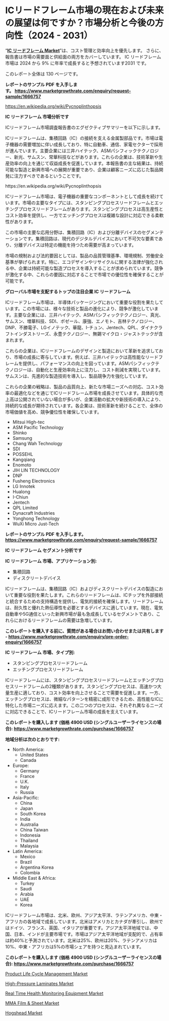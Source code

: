 <p><h1>ICリードフレーム市場の現在および未来の展望は何ですか？市場分析と今後の方向性（2024 - 2031）</h1></p><p>&ldquo;<strong><a href="https://www.marketgrowthrate.com/ic-lead-frames-r1666757">IC リードフレーム Market</a></strong>&rdquo;は、コスト管理と効率向上を優先します。 さらに、報告書は市場の需要面と供給面の両方をカバーしています。 IC リードフレーム 市場は 2024 から 9% に年率で成長すると予想されています2031 です。</p>
<p>このレポート全体は 130 ページです。</p>
<p><strong>レポートのサンプル PDF を入手します。&nbsp;<a href="https://www.marketgrowthrate.com/enquiry/request-sample/1666757">https://www.marketgrowthrate.com/enquiry/request-sample/1666757</a></strong></p>
<p><a href="https://en.wikipedia.org/wiki/Pycnoplinthopsis">https://en.wikipedia.org/wiki/Pycnoplinthopsis</a></p>
<p><strong>IC リードフレーム 市場分析です</strong></p>
<p><p>ICリードフレーム市場調査報告書のエグゼクティブサマリーを以下に示します。</p><p>ICリードフレームは、集積回路（IC）の接続を支える金属製部品です。市場は電子機器の需要増加に伴い成長しており、特に自動車、通信、家電セクターで採用が進んでいます。主要企業には三井ハイテック、ASMパシフィックテクノロジー、新光、サムスン、常華科技などがあります。これらの企業は、技術革新や生産効率の向上を通じて収益成長を促進しています。本報告書の主な結果は、持続可能な製造と新興市場への展開が重要であり、企業は顧客ニーズに応じた製品開発に注力すべきであるということです。</p></p>
<p>https://en.wikipedia.org/wiki/Pycnoplinthopsis</p>
<p><p>ICリードフレーム市場は、電子機器の重要なコンポーネントとして成長を続けています。市場の主要なタイプには、スタンピングプロセスリードフレームとエッチングプロセスリードフレームがあります。スタンピングプロセスは高生産性とコスト効率を提供し、一方でエッチングプロセスは複雑な設計に対応できる柔軟性があります。</p><p>この市場の主要な応用分野は、集積回路（IC）および分離デバイスのセグメンテーションです。集積回路は、現代のデジタルデバイスにおいて不可欠な要素であり、分離デバイスは特定の機能を持つため需要が高まっています。</p><p>市場の規制および法的要因としては、製品の品質管理基準、環境規制、労働安全基準が挙げられます。特に、エコデザインやリサイクルに関する法律が強化される中、企業は持続可能な製造プロセスを導入することが求められています。競争が激化する中、これらの要因に対応することで市場での優位性を確保することが可能です。</p></p>
<p><strong>グローバル市場を支配するトップの注目企業 IC リードフレーム</strong></p>
<p><p>ICリードフレーム市場は、半導体パッケージングにおいて重要な役割を果たしています。この市場には、様々な技術と製品の進化により、競争が激化しています。主要な企業には、三井ハイテック、ASMパシフィックテクノロジー、真光、サムスン、増華科技、SDI、ポゼール、康強、エノモト、吉林テクノロジー、DNP、不勝電子、LGイノテック、華龍、I-チュン、Jentech、QPL、ダイナクラフトインダストリーズ、永豊テクノロジー、無錫マイクロ・ジャストテックが含まれます。</p><p>これらの企業は、ICリードフレームのデザインと製造において革新を追求しており、市場の成長に寄与しています。例えば、三井ハイテックは高性能なリードフレームを提供し、パフォーマンスの向上を図っています。ASMパシフィックテクノロジーは、自動化と生産効率向上に注力し、コスト削減を実現しています。サムスンは、先進的な製造技術を導入し、製品競争力を強化しています。</p><p>これらの企業の戦略は、製品の品質向上、新たな市場ニーズへの対応、コスト効率の最適化などを通じてICリードフレーム市場を成長させています。具体的な売上高は公開されていない場合が多いが、企業活動の拡大や新技術の導入により、持続的な成長が期待されています。各企業は、技術革新を続けることで、全体の市場価値を高め、競争優位性を確保しています。</p></p>
<p><ul><li>Mitsui High-tec</li><li>ASM Pacific Technology</li><li>Shinko</li><li>Samsung</li><li>Chang Wah Technology</li><li>SDI</li><li>POSSEHL</li><li>Kangqiang</li><li>Enomoto</li><li>JIH LIN TECHNOLOGY</li><li>DNP</li><li>Fusheng Electronics</li><li>LG Innotek</li><li>Hualong</li><li>I-Chiun</li><li>Jentech</li><li>QPL Limited</li><li>Dynacraft Industries</li><li>Yonghong Technology</li><li>WuXi Micro Just-Tech</li></ul></p>
<p><strong>レポートのサンプル PDF を入手します。 <a href="https://www.marketgrowthrate.com/enquiry/request-sample/1666757">https://www.marketgrowthrate.com/enquiry/request-sample/1666757</a></strong></p>
<p><strong>IC リードフレーム セグメント分析です</strong></p>
<p><strong>IC リードフレーム 市場、アプリケーション別:</strong></p>
<p><ul><li>集積回路</li><li>ディスクリートデバイス</li></ul></p>
<p><p>ICリードフレームは、集積回路（IC）およびディスクリートデバイスの製造において重要な役割を果たします。これらのリードフレームは、ICチップを外部接続と統合するための支持構造を提供し、電気的接続を確保します。リードフレームは、耐久性と優れた熱伝導性を必要とするデバイスに適しています。現在、電気自動車や5G通信といった新興市場が最も急成長しているセグメントであり、これらにおけるリードフレームの需要は急増しています。</p></p>
<p><strong>このレポートを購入する前に、質問がある場合はお問い合わせまたは共有します - <a href="https://www.marketgrowthrate.com/enquiry/pre-order-enquiry/1666757">https://www.marketgrowthrate.com/enquiry/pre-order-enquiry/1666757</a></strong></p>
<p><strong>IC リードフレーム 市場、タイプ別:</strong></p>
<p><ul><li>スタンピングプロセスリードフレーム</li><li>エッチングプロセスリードフレーム</li></ul></p>
<p><p>ICリードフレームには、スタンピングプロセスリードフレームとエッチングプロセスリードフレームの2種類があります。スタンピングプロセスは、高速かつ大量生産に適しており、コスト効率を向上させることで需要を促進します。一方、エッチングプロセスは、微細なパターンを精密に成形できるため、高性能なICに特化した市場ニーズに応えます。この二つのプロセスは、それぞれ異なるニーズに対応できることで、ICリードフレーム市場の成長を支えています。</p></p>
<p><strong>このレポートを購入します (価格 4900 USD (シングルユーザーライセンスの場合): <a href="https://www.marketgrowthrate.com/purchase/1666757">https://www.marketgrowthrate.com/purchase/1666757</a></strong></p>
<p><strong>地域分析は次のとおりです:</strong></p>
<p><ul>
    <li>
        North America:
        <ul>
            <li>United States</li>
            <li>Canada</li>
        </ul>
    </li>
    <li>
        Europe:
        <ul>
            <li>Germany</li>
            <li>France</li>
            <li>U.K.</li>
            <li>Italy</li>
            <li>Russia</li>
        </ul>
    </li>
    <li>
        Asia-Pacific:
        <ul>
            <li>China</li>
            <li>Japan</li>
            <li>South Korea</li>
            <li>India</li>
            <li>Australia</li>
            <li>China Taiwan</li>
            <li>Indonesia</li>
            <li>Thailand</li>
            <li>Malaysia</li>
        </ul>
    </li>
    <li>
        Latin America:
        <ul>
            <li>Mexico</li>
            <li>Brazil</li>
            <li>Argentina Korea</li>
            <li>Colombia</li>
        </ul>
    </li>
    <li>
        Middle East & Africa:
        <ul>
            <li>Turkey</li>
            <li>Saudi</li>
            <li>Arabia</li>
            <li>UAE</li>
            <li>Korea</li>
        </ul>
    </li>
    </ul></p>
<p><p>ICリードフレーム市場は、北米、欧州、アジア太平洋、ラテンアメリカ、中東・アフリカの各地域で成長しています。北米はアメリカとカナダが牽引し、欧州ではドイツ、フランス、英国、イタリアが重要です。アジア太平洋地域では、中国、日本、インドが主要市場です。市場はアジア太平洋地域が支配的で、占有率は約40%と予測されています。北米は25%、欧州は20%、ラテンアメリカは10%、中東・アフリカは5%の市場シェアを持つと見込まれています。</p></p>
<p><strong>このレポートを購入します (価格 4900 USD (シングルユーザーライセンスの場合): <a href="https://www.marketgrowthrate.com/purchase/1666757">https://www.marketgrowthrate.com/purchase/1666757</a></strong></p>
<p><p><a href="https://www.linkedin.com/pulse/product-life-cycle-management-market-global-trends-forecast-yl4if">Product Life Cycle Management Market</a></p><p><a href="https://issuu.com/reportprime-2/docs/high-pressure-laminates-market-size_605d366b431921">High-Pressure Laminates Market</a></p><p><a href="https://github.com/joannesouthgate/Market-Research-Report-List-5/blob/main/real-time-health-monitoring-equipment-market.md">Real Time Health Monitoring Equipment Market</a></p><p><a href="https://medium.com/@maliasmu23_84500/global-mma-film-sheet-market-exploring-market-share-market-trends-and-future-growth-1e9098cde749">MMA Film & Sheet Market</a></p><p><a href="https://medium.com/@maliasmu23_84500/what-are-the-growth-drivers-in-hogshead-market-bfb4c41c2555">Hogshead Market</a></p></p>